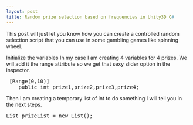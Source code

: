 ```yaml
---
layout: post
title: Random prize selection based on frequencies in Unity3D C#
---
```


This post will just let you know how you can create a controlled random selection script that you can use in some gambling games like spinning wheel.

Initialize the variables 
In my case I am creating 4 variables for 4 prizes.
We will add it the range attribute so we get that sexy slider option in the inspector.

<pre class="brush: csharp; title: ; notranslate" title="">
 [Range(0,10)]
    public int prize1,prize2,prize3,prize4;
</pre>

Then I am creating a temporary list of int to do something I will tell you in the next steps.

<pre class="brush: csharp; title: ; notranslate" title="">
List<int> prizeList = new List<int>();
</pre>
